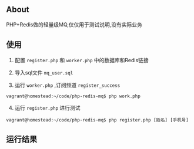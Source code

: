 ## About

PHP+Redis做的轻量级MQ,仅仅用于测试说明,没有实际业务

## 使用

1. 配置 `register.php` 和 `worker.php` 中的数据库和Redis链接

2. 导入sql文件 `mq_user.sql`

3. 运行 `worker.php` ,订阅频道 `register_success`

```
vagrant@homestead:~/code/php-redis-mq$ php work.php
```

4. 运行 `register.php` 进行测试

```
vagrant@homestead:~/code/php-redis-mq$ php register.php [姓名] [手机号]
```

## 运行结果
